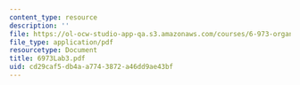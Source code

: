 ```yaml
---
content_type: resource
description: ''
file: https://ol-ocw-studio-app-qa.s3.amazonaws.com/courses/6-973-organic-optoelectronics-spring-2003/cd29caf5db4aa7743872a46dd9ae43bf_6973Lab3.pdf
file_type: application/pdf
resourcetype: Document
title: 6973Lab3.pdf
uid: cd29caf5-db4a-a774-3872-a46dd9ae43bf
---
```

